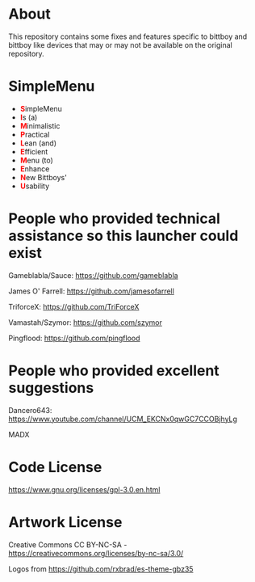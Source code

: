 # About

This repository contains some fixes and features specific to bittboy and bittboy like devices that may or may not be available on the original repository.

# SimpleMenu
- <span style="color:red">**S**</span>impleMenu
- <span style="color:red">**I**</span>s (a)
- <span style="color:red">**M**</span>inimalistic 
- <span style="color:red">**P**</span>ractical
- <span style="color:red">**L**</span>ean (and)
- <span style="color:red">**E**</span>fficient 
- <span style="color:red">**M**</span>enu (to)
- <span style="color:red">**E**</span>nhance
- <span style="color:red">**N**</span>ew Bittboys'
- <span style="color:red">**U**</span>sability 

# People who provided technical assistance so this launcher could exist

Gameblabla/Sauce: https://github.com/gameblabla

James O' Farrell: https://github.com/jamesofarrell

TriforceX: https://github.com/TriForceX

Vamastah/Szymor: https://github.com/szymor

Pingflood: https://github.com/pingflood

# People who provided excellent suggestions
Dancero643: https://www.youtube.com/channel/UCM_EKCNx0qwGC7CCOBjhyLg

MADX

# Code License
https://www.gnu.org/licenses/gpl-3.0.en.html

# Artwork License
Creative Commons CC BY-NC-SA - https://creativecommons.org/licenses/by-nc-sa/3.0/

Logos from https://github.com/rxbrad/es-theme-gbz35

